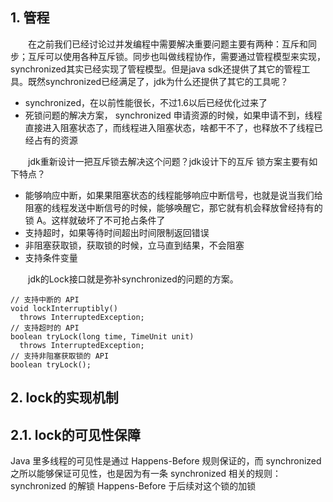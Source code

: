 ## 1. 管程
&emsp;&emsp;在之前我们已经讨论过并发编程中需要解决重要问题主要有两种：互斥和同步；互斥可以使用各种互斥锁。同步也叫做线程协作，需要通过管程模型来实现，synchronized其实已经实现了管程模型。但是java sdk还提供了其它的管程工具。既然synchronized已经满足了，jdk为什么还提供了其它的工具呢？  
* synchronized，在以前性能很长，不过1.6以后已经优化过来了
* 死锁问题的解决方案， synchronized 申请资源的时候，如果申请不到，线程直接进入阻塞状态了，而线程进入阻塞状态，啥都干不了，也释放不了线程已经占有的资源

  
&emsp;&emsp;jdk重新设计一把互斥锁去解决这个问题？jdk设计下的互斥 锁方案主要有如下特点？  
* 能够响应中断，如果果阻塞状态的线程能够响应中断信号，也就是说当我们给阻塞的线程发送中断信号的时候，能够唤醒它，那它就有机会释放曾经持有的锁 A。这样就破坏了不可抢占条件了
* 支持超时，如果等待时间超出时间限制返回错误
* 非阻塞获取锁，获取锁的时候，立马直到结果，不会阻塞  
* 支持条件变量

&emsp;&emsp;jdk的Lock接口就是弥补synchronized的问题的方案。  
```
// 支持中断的 API
void lockInterruptibly() 
  throws InterruptedException;
// 支持超时的 API
boolean tryLock(long time, TimeUnit unit) 
  throws InterruptedException;
// 支持非阻塞获取锁的 API
boolean tryLock();

```

## 2. lock的实现机制
## 2.1. lock的可见性保障
Java 里多线程的可见性是通过 Happens-Before 规则保证的，而 synchronized 之所以能够保证可见性，也是因为有一条 synchronized 相关的规则：synchronized 的解锁 Happens-Before 于后续对这个锁的加锁